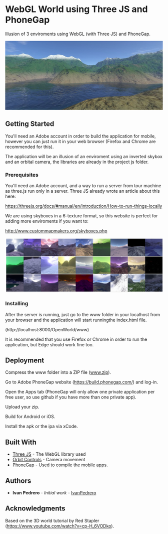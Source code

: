# WebGL World using Three JS and PhoneGap

Illusion of 3 enviroments using WebGL (with Three JS) and PhoneGap.

![SS](screenshots/ss1.JPG)

## Getting Started

You'll need an Adobe account in order to build the application for mobile, however you can just run it in your web browser (Firefox and Chrome are recommended for this).

The application will be an illusion of an enviroment using an inverted skybox and an orbital camera, the libraries are already in the project js folder.

### Prerequisites

You'll need an Adobe account, and a way to run a server from tour machine as three.js run only in a server. Three JS already wrote an article about this here:


https://threejs.org/docs/#manual/en/introduction/How-to-run-things-locally


We are using skyboxes in a 6-texture format, so this website is perfect for adding more enviroments if you want to:


http://www.custommapmakers.org/skyboxes.php


![SS](screenshots/ss2.JPG)


### Installing

After the server is running, just go to the www folder in your localhost from your browser and the application will start runningthe index.html file.

(http://localhost:8000/OpenWorld/www)

It is recommended that you use Firefox or Chrome in order to run the application, but Edge should work fine too.

## Deployment

Compress the www folder into a ZIP file (www.zip).

Go to Adobe PhoneGap website (https://build.phonegap.com/) and log-in.

Open the Apps tab (PhoneGap will only allow one private application per free user, so use github if you have more than one private app).

Upload your zip.

Build for Android or iOS.

Install the apk or the ipa via xCode.


## Built With

* [Three JS](https://github.com/mrdoob/three.js/) - The WebGL library used
* [Orbit Controls](https://threejs.org/docs/#examples/en/controls/OrbitControls) - Camera movement
* [PhoneGap](https://build.phonegap.com/) - Used to compile the mobile apps.


## Authors

* **Ivan Pedrero** - *Initial work* - [IvanPedrero](https://github.com/IvanPedrero)


## Acknowledgments

Based on the 3D world tutorial by Red Stapler (https://www.youtube.com/watch?v=cp-H_6VODko).
